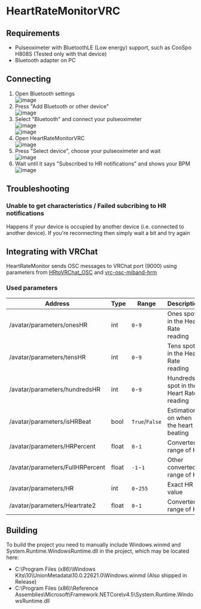 # HeartRateMonitorVRC
## Requirements
- Pulseoximeter with BluetoothLE (Low energy) support, such as CooSpo H808S (Tested only with that device)
- Bluetooth adapter on PC

## Connecting
1. Open Bluetooth settings\
![image](https://github.com/user-attachments/assets/3b259898-fb43-4bc2-8c2b-a12200d68541)
2. Press "Add Bluetooth or other device"\
![image](https://github.com/user-attachments/assets/c98dfda8-ed66-41c8-9ebc-2fccf2b297db)
3. Select "Bluetooth" and connect your pulseoximeter\
![image](https://github.com/user-attachments/assets/27b27978-246f-4d32-a929-4e5cc1329226)
\
![image](https://github.com/user-attachments/assets/b8689d3b-2438-49e4-b231-0220a1a053b8)
5. Open HeartRateMonitorVRC\
![image](https://github.com/user-attachments/assets/b64b3f9c-cca6-41e3-8105-46235420c03a)
6. Press "Select device", choose your pulseoximeter and wait\
![image](https://github.com/user-attachments/assets/cf787717-7837-4f8c-b624-cd1e9e6170dd)
7. Wait until it says "Subscribed to HR notifications" and shows your BPM\
![image](https://github.com/user-attachments/assets/ab695ab5-a95f-426d-b654-462d028a5fbb)

## Troubleshooting
### Unable to get characteristics / Failed subcribing to HR notifications
Happens if your device is occupied by another device (i.e. connected to another device). If you're reconnecting then simply wait a bit and try again

## Integrating with VRChat
HeartRateMonitor sends OSC messages to VRChat port (9000) using parameters from [HRtoVRChat_OSC](https://github.com/200Tigersbloxed/HRtoVRChat_OSC/blob/main/AvatarSetup.md#supported-parameters) and [vrc-osc-miband-hrm](https://github.com/vard88508/vrc-osc-miband-hrm)
### Used parameters
| Address | Type | Range | Description |
| ------- | ---- | ----- | ----------- |
| /avatar/parameters/onesHR | int | `0`-`9` | Ones spot in the Heart Rate reading |
| /avatar/parameters/tensHR | int | `0`-`9` | Tens spot in the Heart Rate reading |
| /avatar/parameters/hundredsHR | int | `0`-`9` | Hundreds spot in the Heart Rate reading |
| /avatar/parameters/isHRBeat | bool | `True`/`False` | Estimation on when the heart is beating |
| /avatar/parameters/HRPercent | float | `0`-`1` | Converted range of HR |
| /avatar/parameters/FullHRPercent | float | `-1`-`1` | Other converted range of HR |
| /avatar/parameters/HR | int | `0`-`255` | Exact HR value |
| /avatar/parameters/Heartrate2  | float | `0`-`1` | Converted range of HR |

## Building
To build the project you need to manually include Windows.winmd and System.Runtime.WindowsRuntime.dll in the project, which may be located here:
- C:\Program Files (x86)\Windows Kits\10\UnionMetadata\10.0.22621.0\Windows.winmd (Also shipped in Release)
- C:\Program Files (x86)\Reference Assemblies\Microsoft\Framework\.NETCore\v4.5\System.Runtime.WindowsRuntime.dll
